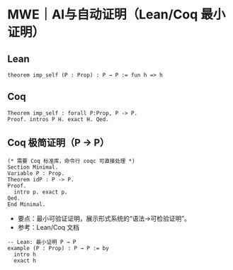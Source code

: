 # MWE｜AI与自动证明（Lean/Coq 最小证明）

## Lean

```lean
theorem imp_self (P : Prop) : P → P := fun h => h
```

## Coq

```coq
Theorem imp_self : forall P:Prop, P -> P.
Proof. intros P H. exact H. Qed.
```

## Coq 极简证明（P -> P）

```coq
(* 需要 Coq 标准库，命令行 coqc 可直接处理 *)
Section Minimal.
Variable P : Prop.
Theorem idP : P -> P.
Proof.
  intro p. exact p.
Qed.
End Minimal.
```

- 要点：最小可验证证明，展示形式系统的“语法→可检验证明”。
- 参考：Lean/Coq 文档

```lean
-- Lean: 最小证明 P → P
example (P : Prop) : P → P := by
  intro h
  exact h
```
